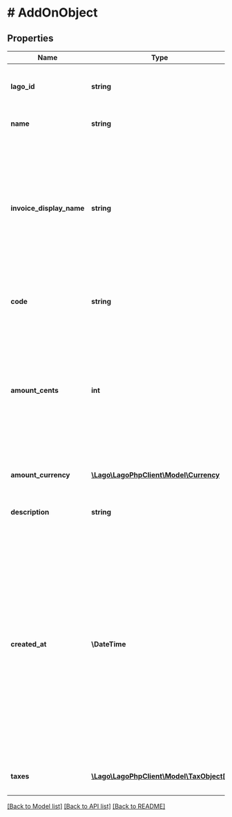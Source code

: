 # # AddOnObject

## Properties

Name | Type | Description | Notes
------------ | ------------- | ------------- | -------------
**lago_id** | **string** | Unique identifier of the add-on, created by Lago. |
**name** | **string** | The name of the add-on. |
**invoice_display_name** | **string** | Specifies the name that will be displayed on an invoice. If no value is set for this field, the name of the actual charge will be used as the default display name. |
**code** | **string** | Unique code used to identify the add-on. |
**amount_cents** | **int** | The cost of the add-on in cents, excluding any applicable taxes, that is billed to a customer. By creating a one-off invoice, you will be able to override this value. |
**amount_currency** | [**\Lago\LagoPhpClient\Model\Currency**](Currency.md) | The currency of the add-on. |
**description** | **string** | The description of the add-on. |
**created_at** | **\DateTime** | The date and time when the add-on was created. It is expressed in UTC format according to the ISO 8601 datetime standard. This field provides the timestamp for the exact moment when the add-on was initially created. |
**taxes** | [**\Lago\LagoPhpClient\Model\TaxObject[]**](TaxObject.md) | All taxes applied to the add-on. | [optional]

[[Back to Model list]](../../README.md#models) [[Back to API list]](../../README.md#endpoints) [[Back to README]](../../README.md)
